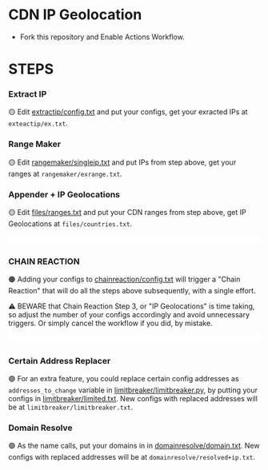 # CDN IP Geolocation

* Fork this repository and Enable Actions Workflow.

# STEPS

### Extract IP
🟡 Edit [extractip/config.txt](./extractip/config.txt) and put your configs, get your exracted IPs at `exteactip/ex.txt`.

### Range Maker
🟡 Edit [rangemaker/singleip.txt](./rangemaker/singleip.txt) and put IPs from step above, get your ranges at `rangemaker/exrange.txt`.

### Appender + IP Geolocations
🟡 Edit [files/ranges.txt](./files/ranges.txt) and put your CDN ranges from step above, get IP Geolocations at `files/countries.txt`.

![0](https://raw.githubusercontent.com/Surfboardv2ray/IPGeolocation/main/.github/media/line.gif)
### CHAIN REACTION
🟠 Adding your configs to [chainreaction/config.txt](./chainreaction/config.txt) will trigger a "Chain Reaction" that will do all the steps above subsequently, with a single effort.

⚠️ BEWARE that Chain Reaction Step 3, or "IP Geolocations" is time taking, so adjust the number of your configs accordingly and avoid unnecessary triggers. Or simply cancel the workflow if you did, by mistake.

![0](https://raw.githubusercontent.com/Surfboardv2ray/IPGeolocation/main/.github/media/line.gif)
### Certain Address Replacer
🟢 For an extra feature, you could replace certain config addresses as `addresses_to_change` variable in [limitbreaker/limitbreaker.py](./limitbreaker/limitbreaker.py), by putting your configs in [limitbreaker/limited.txt](./limitbreaker/limited.txt). New configs with replaced addresses will be at `limitbreaker/limitbreaker.txt`.

### Domain Resolve
🟢 As the name calls, put your domains in in [domainresolve/domain.txt](./domainresolve/domain.txt). New configs with replaced addresses will be at `domainresolve/resolved+ip.txt`.
